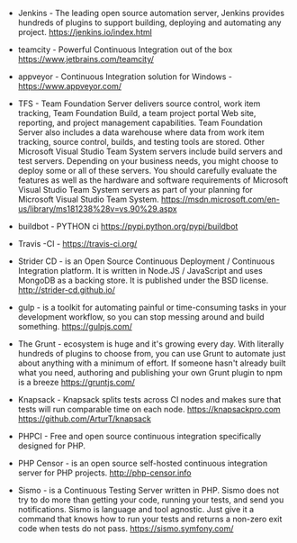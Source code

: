 * Jenkins - The leading open source automation server, Jenkins provides hundreds of plugins to support building, deploying and automating any project. https://jenkins.io/index.html

* teamcity - Powerful Continuous Integration out of the box https://www.jetbrains.com/teamcity/

* appveyor - Continuous Integration solution for Windows - https://www.appveyor.com/

* TFS - Team Foundation Server delivers source control, work item tracking, Team Foundation Build, a team project portal Web site, reporting, and project management capabilities. Team Foundation Server also includes a data warehouse where data from work item tracking, source control, builds, and testing tools are stored. Other Microsoft Visual Studio Team System servers include build servers and test servers. Depending on your business needs, you might choose to deploy some or all of these servers. You should carefully evaluate the features as well as the hardware and software requirements of Microsoft Visual Studio Team System servers as part of your planning for Microsoft Visual Studio Team System. https://msdn.microsoft.com/en-us/library/ms181238%28v=vs.90%29.aspx

* buildbot - PYTHON ci https://pypi.python.org/pypi/buildbot

* Travis -CI - https://travis-ci.org/

* Strider CD - is an Open Source Continuous Deployment / Continuous Integration platform. It is written in Node.JS / JavaScript and uses MongoDB as a backing store. It is published under the BSD license. http://strider-cd.github.io/

* gulp - is a toolkit for automating painful or time-consuming tasks in your development workflow, so you can stop messing around and build something. https://gulpjs.com/

* The Grunt - ecosystem is huge and it's growing every day. With literally hundreds of plugins to choose from, you can use Grunt to automate just about anything with a minimum of effort. If someone hasn't already built what you need, authoring and publishing your own Grunt plugin to npm is a breeze https://gruntjs.com/

* Knapsack - Knapsack splits tests across CI nodes and makes sure that tests will run comparable time on each node. https://knapsackpro.com https://github.com/ArturT/knapsack

* PHPCI - Free and open source continuous integration specifically designed for PHP.

* PHP Censor  - is an open source self-hosted continuous integration server for PHP projects. http://php-censor.info

* Sismo - is a Continuous Testing Server written in PHP. Sismo does not try to do more than getting your code, running your tests, and send you notifications. Sismo is language and tool agnostic. Just give it a command that knows how to run your tests and returns a non-zero exit code when tests do not pass. https://sismo.symfony.com/
